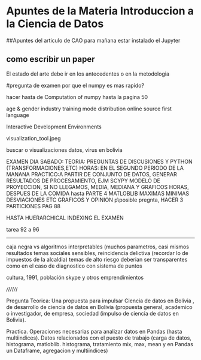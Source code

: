 ﻿# Apuntes de la Materia Introduccion a la Ciencia de Datos
##Apuntes del articulo de CAO
para mañana estar instalado el Jupyter


## como escribir un paper
El estado del arte debe ir en los antecedentes o en la metodologia


#pregunta de examen
por que el numpy es mas rapido?


hacer hasta de Computation of numpy
hasta la pagina 50

age & gender
industry
training mode distribution
online source
first language

Interactive Development Environments

visualization_tool.jpeg

 buscar o visualizaciones datos, virus en bolivia
 
 EXAMEN DIA SABADO: 
	TEORIA: PREGUNTAS DE DISCUSIONES Y PYTHON (TRANSFORMACIONES,ETC)
	HORAS: EN EL SEGUNDO PERIODO DE LA MANANA
	PRACTICO:A PARTIR DE CONJUNTO DE DATOS, GENERAR RESULTADOS DE PROCESAMIENTO, EJM SCYPY MODELO DE PROYECCION, SI NO LLEGAMOS, MEDIA, MEDIANA Y GRAFICOS
	HORAS, DESPUES DE LA COMIDA
	hasta PARTE 4 MATLOBLIB
	MAXIMAS MINIMAS DESVIACIONES ETC GRAFICOS Y OPINION
	p\posible pregnta, HACER 3 PARTICIONES PAG 88

HASTA HUERARCHICAL INDEXING EL EXAMEN
	
tarea 92 a 96
************
caja negra vs algoritmos interpretables (muchos parametros, casi mismos
   resultados
temas sociales sensibles, reincidencia delictiva (recordar lo de impuestos de la alcaldia)
temas de alto riesgo deberian ser transparentes como en el caso
   de diagnostico con sistema de puntos

cultura, 1991, población
skype y otros emprendimientos

*/*/*/*/*/*/

Pregunta Teorica: Una propuesta para impulsar Ciencia de datos en Bolivia , de desarrollo de ciencia de datos en Bolivia (propuesta general, academico o investigador, de empresa, sociedad
		  (impulso de ciencia de datos en Bolivia).


Practica. Operaciones necesarias para analizar datos en Pandas (hasta multiindices). Datos relacionados con el puesto de trabajo
  (carga de datos, histograma, matloblib. histograma, tratamiento   mix, max, mean y en Pandas un Dataframe, agregacion y multiindices)